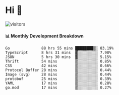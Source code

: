 # Hi 👋
 
![visitors](https://visitor-badge.glitch.me/badge?page_id=sorcererxw.sorcererx)

#### 📊 Monthly Development Breakdown

<!--START_SECTION:waka-->
```text
Go              88 hrs 55 mins ████████▒░ 83.19%
TypeScript      8 hrs 31 mins  ▓░░░░░░░░░ 7.98%
JSON            5 hrs 30 mins  ▓░░░░░░░░░ 5.15%
Thrift          54 mins        ▒░░░░░░░░░ 0.85%
CSS             42 mins        ▒░░░░░░░░░ 0.66%
Protocol Buffer 28 mins        ▒░░░░░░░░░ 0.44%
Image (svg)     28 mins        ▒░░░░░░░░░ 0.44%
protobuf        25 mins        ▒░░░░░░░░░ 0.39%
YAML            17 mins        ▒░░░░░░░░░ 0.28%
go.mod          17 mins        ▒░░░░░░░░░ 0.27%
```
<!--END_SECTION:waka-->
